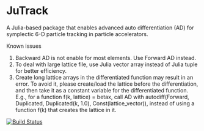# JuTrack

A Julia-based package that enables advanced auto differentiation (AD) for symplectic 6-D particle tracking in particle accelerators.

Known issues
1. Backward AD is not enable for most elements. Use Forward AD instead.
2. To deal with large lattice file, use Julia vector array instead of Julia tuple for better efficiency. 
3. Create long lattice arrays in the differentiated function may result in an error. To avoid it, please create/load the lattice before the differentiation, and then take it as a constant variable for the differentiated function. 
E.g., for a function f(k, lattice) = betax, call AD with autodiff(Forward, Duplicated, Duplicated(k, 1.0), Const(lattice_vector)), instead of using a function f(k) that creates the lattice in it.

[![Build Status](https://github.com/Jinyu95/JuTrack.jl/actions/workflows/CI.yml/badge.svg?branch=main)](https://github.com/Jinyu95/JuTrack.jl/actions/workflows/CI.yml?query=branch%3Amain)
